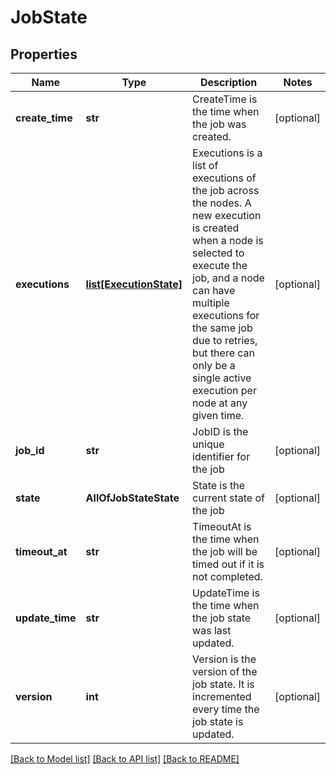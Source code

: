 # JobState

## Properties
Name | Type | Description | Notes
------------ | ------------- | ------------- | -------------
**create_time** | **str** | CreateTime is the time when the job was created. | [optional] 
**executions** | [**list[ExecutionState]**](ExecutionState.md) | Executions is a list of executions of the job across the nodes. A new execution is created when a node is selected to execute the job, and a node can have multiple executions for the same job due to retries, but there can only be a single active execution per node at any given time. | [optional] 
**job_id** | **str** | JobID is the unique identifier for the job | [optional] 
**state** | **AllOfJobStateState** | State is the current state of the job | [optional] 
**timeout_at** | **str** | TimeoutAt is the time when the job will be timed out if it is not completed. | [optional] 
**update_time** | **str** | UpdateTime is the time when the job state was last updated. | [optional] 
**version** | **int** | Version is the version of the job state. It is incremented every time the job state is updated. | [optional] 

[[Back to Model list]](../README.md#documentation-for-models) [[Back to API list]](../README.md#documentation-for-api-endpoints) [[Back to README]](../README.md)

